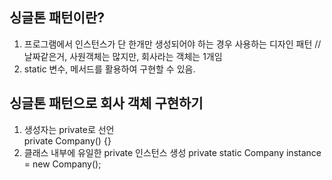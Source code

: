 싱글톤 패턴이란?
--------------------------------
1. 프로그램에서 인스턴스가 단 한개만 생성되어야 하는 경우 사용하는 디자인 패턴 //날짜같은거, 사원객체는 많지만, 회사라는 객체는 1개임  
2. static 변수, 메서드를 활용하여 구현할 수 있음.

싱글톤 패턴으로 회사 객체 구현하기
----------------------------
1. 생성자는 private로 선언  
private Company() {}  
2. 클래스 내부에 유일한 private 인스턴스 생성
private static Company instance = new Company();
